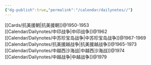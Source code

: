 ```yaml
---
{"dg-publish":true,"permalink":"/calendar/dailynotes//"}
---
```


[[Cards/抗美援朝\|抗美援朝]]@1950-1953  
[[Calendar/Dailynotes/中印战争\|中印战争]]@1962  
[[Calendar/Dailynotes/中苏珍宝岛战争\|中苏珍宝岛战争]]@1967-1969  
[[Calendar/Dailynotes/抗美援越战争\|抗美援越战争]]@1965-1973  
[[Calendar/Dailynotes/中越西沙海战\|中越西沙海战]]@1974  
[[Calendar/Dailynotes/中越战争\|中越战争]]@1979
